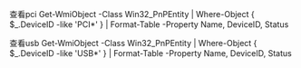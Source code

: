 查看pci
Get-WmiObject -Class Win32_PnPEntity | Where-Object { $_.DeviceID -like 'PCI*' } | Format-Table -Property Name, DeviceID, Status

查看usb
Get-WmiObject -Class Win32_PnPEntity | Where-Object { $_.DeviceID -like 'USB*' } | Format-Table -Property Name, DeviceID, Status
